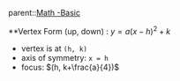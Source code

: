 parent::[Math -Basic](Math%20-Basic.md)

**Vertex Form (up, down) : $y=a(x-h)^2 + k$
- vertex is at `(h, k)` 
- axis of symmetry: `x = h`
- focus: $(h, k+\frac{a}{4})$
